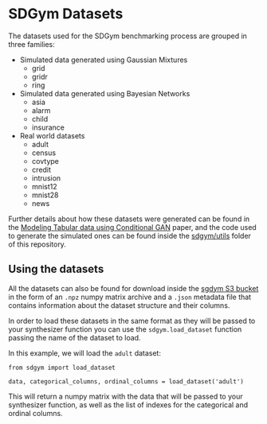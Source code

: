 # SDGym Datasets

The datasets used for the SDGym benchmarking process are grouped in three families:

* Simulated data generated using Gaussian Mixtures
    * grid
    * gridr
    * ring
* Simulated data generated using Bayesian Networks
    * asia
    * alarm
    * child
    * insurance
* Real world datasets
    * adult
    * census
    * covtype
    * credit
    * intrusion
    * mnist12
    * mnist28
    * news

Further details about how these datasets were generated can be found in the [Modeling Tabular
data using Conditional GAN](https://arxiv.org/abs/1907.00503) paper, and the code used to
generate the simulated ones can be found inside the [sdgym/utils](sdgym/utils) folder of
this repository.

## Using the datasets

All the datasets can also be found for download inside the [sgdym S3 bucket](
http://sdgym.s3.amazonaws.com/index.html) in the form of an `.npz` numpy matrix archive and
a `.json` metadata file that contains information about the dataset structure and their columns.

In order to load these datasets in the same format as they will be passed to your synthesizer
function you can use the `sdgym.load_dataset` function passing the name of the dataset to load.

In this example, we will load the `adult` dataset:

```python3
from sdgym import load_dataset

data, categorical_columns, ordinal_columns = load_dataset('adult')
```

This will return a numpy matrix with the data that will be passed to your synthesizer function,
as well as the list of indexes for the categorical and ordinal columns.
